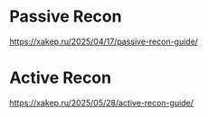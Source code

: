 # Passive Recon

https://xakep.ru/2025/04/17/passive-recon-guide/


# Active Recon

https://xakep.ru/2025/05/28/active-recon-guide/